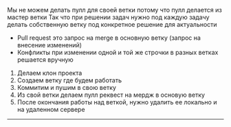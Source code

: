 <!-- ************* Работа с удаленным репозиторием -->

Мы не можем делать пулл для своей ветки потому что пулл делается из мастер ветки
Так что при решении задач нужно под каждую задачу делать собственную ветку под конкретное решение для актуальности

- Pull request это запрос на merge в основную ветку (запрос на внесение изменений)
- Конфликты при изменении одной и той же строчки в разных ветках решается вручную

1. Делаем клон проекта
2. Создаем ветку где будем работать
3. Коммитим и пушим в свою ветку
4. Из свой ветки делаем пулл реквест на мердж в основую ветку
5. После окончания работы над веткой, нужно удалить ее локально и на удаленном сервере

***